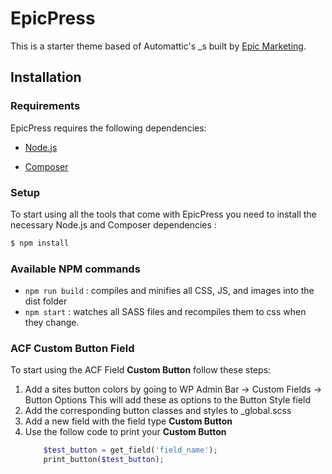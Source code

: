 
EpicPress
===

This is a starter theme based of Automattic's _s built by [Epic Marketing](http://marketingepic.com/).

Installation
---------------

### Requirements

EpicPress requires the following dependencies:

- [Node.js](https://nodejs.org/)
    
- [Composer](https://getcomposer.org/)


### Setup

To start using all the tools that come with EpicPress  you need to install the necessary Node.js and Composer dependencies :

```sh
$ npm install
```


### Available NPM commands

- `npm run build` : compiles and minifies all CSS, JS, and images into the dist folder
- `npm start` : watches all SASS files and recompiles them to css when they change.


### ACF Custom Button Field

To start using the ACF Field **Custom Button** follow these steps:
1. Add a sites button colors by going to WP Admin Bar -> Custom Fields -> Button Options
    This will add these as options to the Button Style field
2. Add the corresponding button classes and styles to _global.scss
3. Add a new field with the field type **Custom Button**
4. Use the follow code to print your **Custom Button**
    ```php
        $test_button = get_field('field_name');
        print_button($test_button); 
    ```
